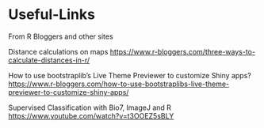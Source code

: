 # Useful-Links
From R Bloggers and other sites

Distance calculations on maps
https://www.r-bloggers.com/three-ways-to-calculate-distances-in-r/

How to use bootstraplib’s Live Theme Previewer to customize Shiny apps?
https://www.r-bloggers.com/how-to-use-bootstraplibs-live-theme-previewer-to-customize-shiny-apps/

Supervised Classification with Bio7, ImageJ and R
https://www.youtube.com/watch?v=t3OOEZ5sBLY
